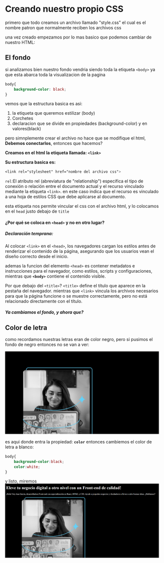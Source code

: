 # Creando nuestro propio CSS
primero que todo creamos un archivo llamado "style.css" el cual es el nombre patron que normalmente
reciben los archivos css

una vez creado empezamos por lo mas basico que podemos cambiar de nuestro HTML:

## El fondo
si analizamos bien nuestro fondo vendria siendo toda la etiqueta `<body>`
ya que esta abarca toda la visualizacion de la pagina

```css
body{
    background-color: black;
}

```
vemos que la estructura basica es asi: 
1. la etiqueta que queremos estilizar (body)
2. Corchetes
3. declaracion que se divide en propiedades (background-color) y en valores(black)

pero simnplemente crear el archivo no hace que se modifique el html, **Debemos conectarlos**, 
entonces que hacemos? 

**Creamos en el html la etiqueta llamada: `<link>`** 

**Su estructura basica es:** 
```css
<link rel="stylesheet" href="nombre del archivo css"> 
```
`rel`:El atributo rel (abreviatura de "relationship") especifica el tipo de conexión o relación entre el documento actual y el recurso vinculado mediante la etiqueta `<link>`. en este caso indica que el recurso es vinculado a una hoja de estilos CSS que debe aplicarse al documento.


esta etiqueta nos permite vincular el css con el archivo html, y lo colocamos en el `head` justo debajo de `title`

#### ¿Por qué se coloca en `<head>` y no en otro lugar?
##### Declaración temprana:
Al colocar `<link>` en el `<head>`, los navegadores cargan los estilos antes de renderizar el contenido de la página, asegurando que los usuarios vean el diseño correcto desde el inicio.

ademas la funcion del elemento `<head>` es contener metadatos e instrucciones para el navegador, como estilos, scripts y configuraciones, mientras que **`<body>`** contiene el contenido visible.

Por que debajo del `<title>`? 
`<title>` define el título que aparece en la pestaña del navegador.
mientras que `<link>` vincula los archivos necesarios para que la página funcione o se muestre correctamente, pero no está relacionado directamente con el título.

##### Ya cambiamos el fondo, y ahora que?

## Color de letra
como recordamos nuestras letras eran de color negro, pero si pusimos el fondo de negro entonces no se van a ver:

![html fondo negro](imagehtmlfondonegro.png)

es aqui donde entra la propiedad: **`color`**
entonces cambiemos el color de letra a blanco:
```css
body{
    background-color:black;
    color:white;
}
```
y listo, miremos 
![paginahtmlletrablanca](imageletrablanca.png)

